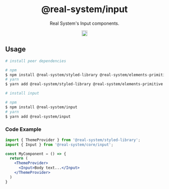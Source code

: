 <h1 align="center">@real-system/input</h1>
<p align="center">Real System's Input components.</p>
<p align="center">
<a href="https://www.npmjs.com/package/@real-system/input"><img src="https://badgen.net/npm/v/@real-system/input?label=&icon=npm&color=blue" alt="npm version" height="18"/></a>
</p>

## Usage

```bash
# install peer dependencies

# npm
$ npm install @real-system/styled-library @real-system/elements-primitive @real-system/utils-library react react-dom
# yarn
$ yarn add @real-system/styled-library @real-system/elements-primitive @real-system/utils-library react react-dom

# install input

# npm
$ npm install @real-system/input
# yarn
$ yarn add @real-system/input
```

### Code Example

```jsx
import { ThemeProvider } from '@real-system/styled-library';
import { Input } from '@real-system/core/input';

const MyComponent = () => {
  return (
    <ThemeProvider>
      <Input>Body text...</Input>
    </ThemeProvider>
  )
}

```
